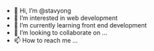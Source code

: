 - 👋 Hi, I’m @stavyong
- 👀 I’m interested in web development
- 🌱 I’m currently learning front end development
- 💞️ I’m looking to collaborate on ...
- 📫 How to reach me ...

<!---
stavyong/stavyong is a ✨ special ✨ repository because its `README.md` (this file) appears on your GitHub profile.
You can click the Preview link to take a look at your changes.
--->
